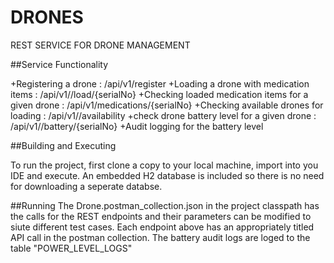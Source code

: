# DRONES

REST SERVICE FOR DRONE MANAGEMENT

##Service Functionality

+Registering a drone : /api/v1/register
+Loading a drone with medication items : /api/v1//load/{serialNo}
+Checking loaded medication items for a given drone : /api/v1/medications/{serialNo}
+Checking available drones for loading : /api/v1//availability
+check drone battery level for a given drone : /api/v1//battery/{serialNo}
+Audit logging for the battery level

##Building and Executing

To run the project, first clone a copy to your local machine, import into you IDE and execute. 
An embedded H2 database is included so there is no need for downloading a seperate databse.

##Running
The Drone.postman_collection.json in the project classpath has the calls for the REST endpoints and their parameters can be modified to siute different test cases. 
Each endpoint above has an appropriately titled API call in the postman collection.
The battery audit logs are loged to the table "POWER_LEVEL_LOGS"
